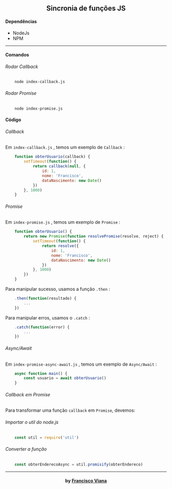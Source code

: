 <h2 align="center"> Sincronia de funções JS </h2>

#### Dependências

* NodeJs
* NPM

------------

#### Comandos

###### Rodar Callback

``` shell
    node index-callback.js
```

###### Rodar Promise

``` shell
    node index-promise.js
```

#### Código

###### Callback

Em `index-callback.js` , temos um exemplo de `Callback` :

``` js
    function obterUsuario(callback) {
        setTimeout(function() {
            return callback(null, {
                id: 1,
                nome: 'Francisco',
                dataNascimento: new Date()
            })
        }, 1000)
    }
```

###### Promise

Em `index-promise.js` , temos um exemplo de `Promise` :

``` js
    function obterUsuario() {
        return new Promise(function resolvePromise(resolve, reject) {
            setTimeout(function() {
                return resolve({
                    id: 1,
                    nome: 'Francisco',
                    dataNascimento: new Date()
                })
            }, 1000)
        })
    }
```

Para manipular sucesso, usamos a função `.then` :

``` js
    .then(function(resultado) {
        ...
    })
```

Para manipular erros, usamos o `.catch` :

``` js
    .catch(function(error) {
        ...
    })
```

###### Async/Await

Em `index-promise-async-await.js` , temos um exemplo de `Async/Await` :

``` js
    async function main() { 
        const usuario = await obterUsuario()
    }
```

###### Callback em Promise
Para transformar uma função `callback` em  `Promise`, devemos:

###### Importar o util do node.js
``` js
    const util = require('util')
```

###### Converter a função
``` js
    const obterEnderecoAsync = util.promisify(obterEndereco)
```


------------

<h4 align="center"> <em></></em> by <a href="https://github.com/Francisco1030" target="_blank"> Francisco Viana</a> </h4>
